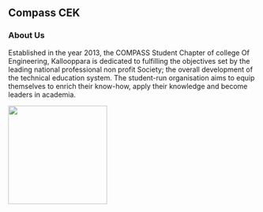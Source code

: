 ## Compass CEK


### About Us
Established in the year 2013, the COMPASS Student Chapter of college Of Engineering, Kallooppara is dedicated to fulfilling the objectives set by the leading national professional non profit Society; the overall development of the technical education system. The student-run organisation aims to equip themselves to enrich their know-how, apply their knowledge and become leaders in academia.



<a href="https://compasscek.github.io/"><img src="https://user-images.githubusercontent.com/57913645/147387054-9369758d-e61b-4f5f-8694-787c9f342309.png" width="200px"></a>


<!--

**Here are some ideas to get you started:**

🙋‍♀️ A short introduction - what is your organization all about?
🌈 Contribution guidelines - how can the community get involved?
👩‍💻 Useful resources - where can the community find your docs? Is there anything else the community should know?
🍿 Fun facts - what does your team eat for breakfast?
🧙 Remember, you can do mighty things with the power of [Markdown](https://docs.github.com/github/writing-on-github/getting-started-with-writing-and-formatting-on-github/basic-writing-and-formatting-syntax)
-->
